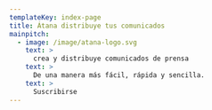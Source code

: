 ```yaml
---
templateKey: index-page
title: Átana distribuye tus comunicados
mainpitch:
  - image: /image/atana-logo.svg
    text: >
      crea y distribuye comunicados de prensa
    text: >
      De una manera más fácil, rápida y sencilla.
    text: >
      Suscribirse
---
```

